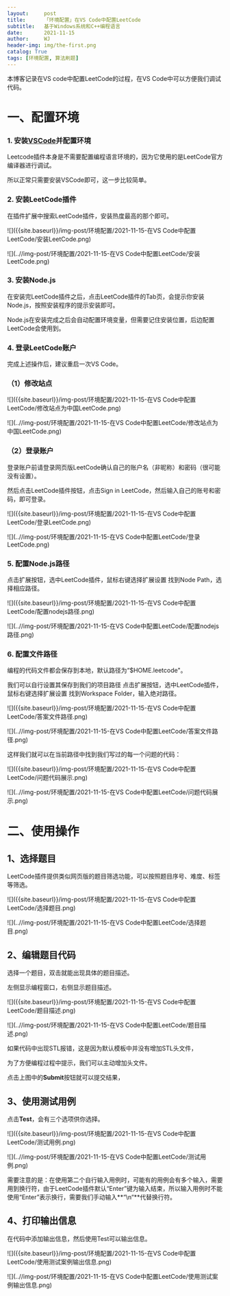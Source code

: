 ```yaml
---
layout:     post
title:      「环境配置」在VS Code中配置LeetCode
subtitle:   基于Windows系统和C++编程语言
date:       2021-11-15
author:     WJ
header-img: img/the-first.png
catalog: True
tags: [环境配置, 算法刷题]
---
```


本博客记录在VS code中配置LeetCode的过程，在VS Code中可以方便我们调试代码。

# 一、配置环境

### 1. 安装[VSCode](https://so.csdn.net/so/search?from=pc_blog_highlight&q=VSCode)并配置环境

Leetcode插件本身是不需要配置编程语言环境的，因为它使用的是LeetCode官方编译器进行调试。


所以正常只需要安装VSCode即可，这一步比较简单。

### 2. 安装LeetCode插件

在插件扩展中搜索LeetCode插件，安装热度最高的那个即可。

![]({{site.baseurl}}/img-post/环境配置/2021-11-15-在VS Code中配置LeetCode/安装LeetCode.png)

![](..//img-post/环境配置/2021-11-15-在VS Code中配置LeetCode/安装LeetCode.png)



### 3. 安装Node.js

在安装完LeetCode插件之后，点击LeetCode插件的Tab页，会提示你安装Node.js，按照安装程序的提示安装即可。

Node.js在安装完成之后会自动配置环境变量，但需要记住安装位置，后边配置LeetCode会使用到。

### 4. 登录LeetCode账户

完成上述操作后，建议重启一次VS Code。

### （1）修改站点

![]({{site.baseurl}}/img-post/环境配置/2021-11-15-在VS Code中配置LeetCode/修改站点为中国LeetCode.png)

![](..//img-post/环境配置/2021-11-15-在VS Code中配置LeetCode/修改站点为中国LeetCode.png)

### （2）登录账户

登录账户前请登录网页版LeetCode确认自己的账户名（非昵称）和密码（很可能没有设置）。

然后点击LeetCode插件按钮，点击Sign in LeetCode，然后输入自己的账号和密码，即可登录。

![]({{site.baseurl}}/img-post/环境配置/2021-11-15-在VS Code中配置LeetCode/登录LeetCode.png)

![](..//img-post/环境配置/2021-11-15-在VS Code中配置LeetCode/登录LeetCode.png)

### 5. 配置Node.js路径

点击扩展按钮，选中LeetCode插件，鼠标右键选择扩展设置
找到Node Path，选择相应路径。

![]({{site.baseurl}}/img-post/环境配置/2021-11-15-在VS Code中配置LeetCode/配置nodejs路径.png)

![](..//img-post/环境配置/2021-11-15-在VS Code中配置LeetCode/配置nodejs路径.png)

### 6. 配置文件路径

编程的代码文件都会保存到本地，默认路径为“$HOME.leetcode"。

我们可以自行设置其保存到我们的项目路径
点击扩展按钮，选中LeetCode插件，鼠标右键选择扩展设置
找到Workspace Folder，输入绝对路径。

![]({{site.baseurl}}/img-post/环境配置/2021-11-15-在VS Code中配置LeetCode/答案文件路径.png)

![](..//img-post/环境配置/2021-11-15-在VS Code中配置LeetCode/答案文件路径.png)

这样我们就可以在当前路径中找到我们写过的每一个问题的代码：

![]({{site.baseurl}}/img-post/环境配置/2021-11-15-在VS Code中配置LeetCode/问题代码展示.png)

![](..//img-post/环境配置/2021-11-15-在VS Code中配置LeetCode/问题代码展示.png)

# 二、使用操作

## 1、选择题目

LeetCode插件提供类似网页版的题目筛选功能，可以按照题目序号、难度、标签等筛选。

![]({{site.baseurl}}/img-post/环境配置/2021-11-15-在VS Code中配置LeetCode/选择题目.png)

![](..//img-post/环境配置/2021-11-15-在VS Code中配置LeetCode/选择题目.png)

## 2、编辑题目代码

选择一个题目，双击就能出现具体的题目描述。

左侧显示编程窗口，右侧显示题目描述。

![]({{site.baseurl}}/img-post/环境配置/2021-11-15-在VS Code中配置LeetCode/题目描述.png)

![](..//img-post/环境配置/2021-11-15-在VS Code中配置LeetCode/题目描述.png)

如果代码中出现STL报错，这是因为默认模板中并没有增加STL头文件，

为了方便编程过程中提示，我们可以主动增加头文件。

点击上图中的**Submit**按钮就可以提交结果，

## 3、使用测试用例

点击**Test**，会有三个选项供你选择。

![]({{site.baseurl}}/img-post/环境配置/2021-11-15-在VS Code中配置LeetCode/测试用例.png)

![](..//img-post/环境配置/2021-11-15-在VS Code中配置LeetCode/测试用例.png)

需要注意的是：在使用第二个自行输入用例时，可能有的用例会有多个输入，需要用到换行符，由于LeetCode插件默认“Enter”键为输入结束，所以输入用例时不能使用“Enter”表示换行，需要我们手动输入**“\n“**代替换行符。

## 4、打印输出信息

在代码中添加输出信息，然后使用Test可以输出信息。

![]({{site.baseurl}}/img-post/环境配置/2021-11-15-在VS Code中配置LeetCode/使用测试案例输出信息.png)

![](..//img-post/环境配置/2021-11-15-在VS Code中配置LeetCode/使用测试案例输出信息.png)
